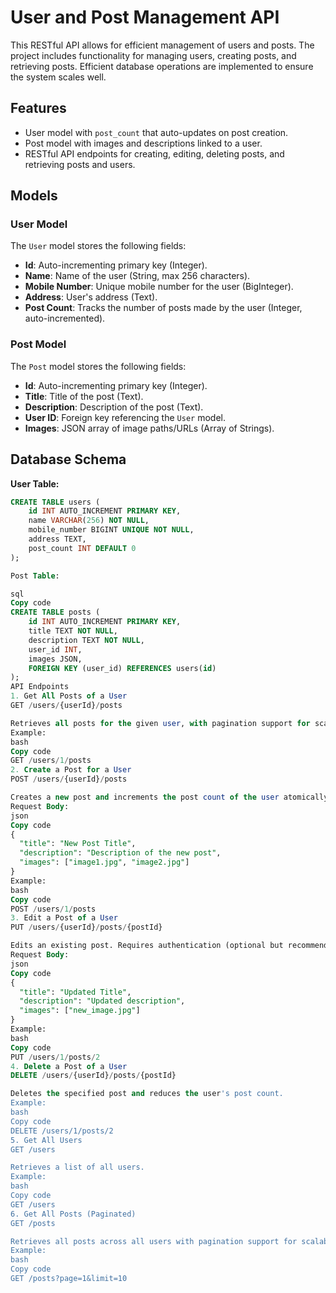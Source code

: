 # User and Post Management API

This RESTful API allows for efficient management of users and posts. The project includes functionality for managing users, creating posts, and retrieving posts. Efficient database operations are implemented to ensure the system scales well.

## Features

- User model with `post_count` that auto-updates on post creation.
- Post model with images and descriptions linked to a user.
- RESTful API endpoints for creating, editing, deleting posts, and retrieving posts and users.

## Models

### User Model

The `User` model stores the following fields:

- **Id**: Auto-incrementing primary key (Integer).
- **Name**: Name of the user (String, max 256 characters).
- **Mobile Number**: Unique mobile number for the user (BigInteger).
- **Address**: User's address (Text).
- **Post Count**: Tracks the number of posts made by the user (Integer, auto-incremented).

### Post Model

The `Post` model stores the following fields:

- **Id**: Auto-incrementing primary key (Integer).
- **Title**: Title of the post (Text).
- **Description**: Description of the post (Text).
- **User ID**: Foreign key referencing the `User` model.
- **Images**: JSON array of image paths/URLs (Array of Strings).

## Database Schema

**User Table:**
```sql
CREATE TABLE users (
    id INT AUTO_INCREMENT PRIMARY KEY,
    name VARCHAR(256) NOT NULL,
    mobile_number BIGINT UNIQUE NOT NULL,
    address TEXT,
    post_count INT DEFAULT 0
);

Post Table:

sql
Copy code
CREATE TABLE posts (
    id INT AUTO_INCREMENT PRIMARY KEY,
    title TEXT NOT NULL,
    description TEXT NOT NULL,
    user_id INT,
    images JSON,
    FOREIGN KEY (user_id) REFERENCES users(id)
);
API Endpoints
1. Get All Posts of a User
GET /users/{userId}/posts

Retrieves all posts for the given user, with pagination support for scalability.
Example:
bash
Copy code
GET /users/1/posts
2. Create a Post for a User
POST /users/{userId}/posts

Creates a new post and increments the post count of the user atomically.
Request Body:
json
Copy code
{
  "title": "New Post Title",
  "description": "Description of the new post",
  "images": ["image1.jpg", "image2.jpg"]
}
Example:
bash
Copy code
POST /users/1/posts
3. Edit a Post of a User
PUT /users/{userId}/posts/{postId}

Edits an existing post. Requires authentication (optional but recommended).
Request Body:
json
Copy code
{
  "title": "Updated Title",
  "description": "Updated description",
  "images": ["new_image.jpg"]
}
Example:
bash
Copy code
PUT /users/1/posts/2
4. Delete a Post of a User
DELETE /users/{userId}/posts/{postId}

Deletes the specified post and reduces the user's post count.
Example:
bash
Copy code
DELETE /users/1/posts/2
5. Get All Users
GET /users

Retrieves a list of all users.
Example:
bash
Copy code
GET /users
6. Get All Posts (Paginated)
GET /posts

Retrieves all posts across all users with pagination support for scalability.
Example:
bash
Copy code
GET /posts?page=1&limit=10